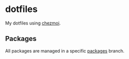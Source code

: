 # dotfiles

My dotfiles using [chezmoi](https://www.chezmoi.io/).

## Packages

All packages are managed in a specific [packages](https://github.com/skurtzemann/dotfiles/tree/packages) branch.